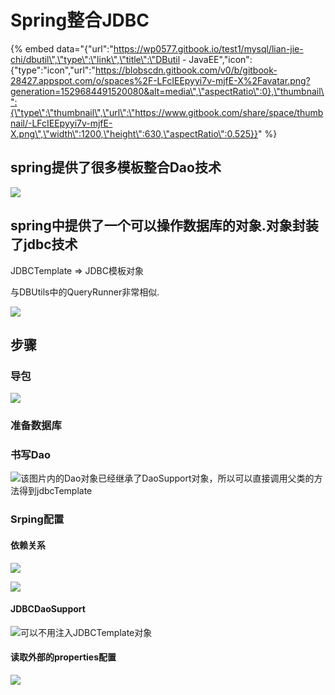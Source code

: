 # Spring整合JDBC

{% embed data="{\"url\":\"https://wp0577.gitbook.io/test1/mysql/lian-jie-chi/dbutil\",\"type\":\"link\",\"title\":\"DButil - JavaEE\",\"icon\":{\"type\":\"icon\",\"url\":\"https://blobscdn.gitbook.com/v0/b/gitbook-28427.appspot.com/o/spaces%2F-LFcIEEpyyi7v-mjfE-X%2Favatar.png?generation=1529684491520080&alt=media\",\"aspectRatio\":0},\"thumbnail\":{\"type\":\"thumbnail\",\"url\":\"https://www.gitbook.com/share/space/thumbnail/-LFcIEEpyyi7v-mjfE-X.png\",\"width\":1200,\"height\":630,\"aspectRatio\":0.525}}" %}

## spring提供了很多模板整合Dao技术

![](../../../.gitbook/assets/image%20%2819%29.png)

## spring中提供了一个可以操作数据库的对象.对象封装了jdbc技术

JDBCTemplate =&gt; JDBC模板对象

与DBUtils中的QueryRunner非常相似.

![](../../../.gitbook/assets/image%20%28162%29.png)

## 步骤

### 导包

![](../../../.gitbook/assets/image%20%28110%29.png)

### 准备数据库

### 书写Dao

![&#x8BE5;&#x56FE;&#x7247;&#x5185;&#x7684;Dao&#x5BF9;&#x8C61;&#x5DF2;&#x7ECF;&#x7EE7;&#x627F;&#x4E86;DaoSupport&#x5BF9;&#x8C61;&#xFF0C;&#x6240;&#x4EE5;&#x53EF;&#x4EE5;&#x76F4;&#x63A5;&#x8C03;&#x7528;&#x7236;&#x7C7B;&#x7684;&#x65B9;&#x6CD5;&#x5F97;&#x5230;jdbcTemplate](../../../.gitbook/assets/image%20%28199%29.png)

### Srping配置

#### 依赖关系 

![](../../../.gitbook/assets/image%20%28215%29.png)

![](../../../.gitbook/assets/image%20%2865%29.png)

#### JDBCDaoSupport

![&#x53EF;&#x4EE5;&#x4E0D;&#x7528;&#x6CE8;&#x5165;JDBCTemplate&#x5BF9;&#x8C61;](../../../.gitbook/assets/image%20%28176%29.png)

#### 读取外部的properties配置

![](../../../.gitbook/assets/image%20%28226%29.png)

